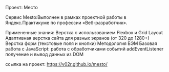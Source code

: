 Проект: Место 

Сервис Mesto:Выполнен в рамках проектной работы в Яндекс.Практикуме по профессии «Веб-разработчик».

Примененные знания:
Верстка с использованием Flexbox и Grid Layout
Адаптивная верстка сайта для разных экранов (от 320 до 1280+)
Верстка форм (текстовые поля и кнопки)
Методология БЭМ
Базовая работа с JavaScript:
работа с обработчиками событий addEventListener
получение и вывод данных из DOM

ссылка на проект: https://v02r.github.io/mesto/